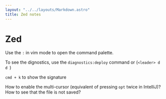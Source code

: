 ```yaml
---
layout: "../../layouts/Markdown.astro"
title: Zed notes
---
```


# Zed

Use the `:` in vim mode to open the command palette.

To see the dignostics, use the `diagnostics:deploy` command or (`<leader> d d `)

`cmd + k` to show the signature

How to enable the multi-cursor (equivalent of pressing `opt` twice in IntelliJ)?
How to see that the file is not saved?
